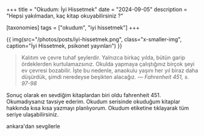 +++
title = "Okudum: İyi Hissetmek"
date = "2024-09-05"
description = "Hepsi yakılmadan, kaç kitap okuyabilirsiniz ?"

[taxonomies]
tags = ["okudum", "iyi hissetmek"]
+++

{{ img(src="/photos/posts/iyi-hissetmek.png", class="x-smaller-img", caption="İyi Hissetmek, psikonet yayınları") }}
>  Kalıtım ve çevre tuhaf şeylerdir. Yalnızca birkaç yılda, bütün garip
ördeklerden kurtulamazsınız. Okulda yapmaya çalıştığınız birçok şeyi ev
çevresi bozabilir. İşte bu nedenle, anaokulu yaşını her yıl biraz daha
düşürdük, şimdi neredeyse beşikten alacağız.
*— Fahrenheit 451, s. 97-98*


Sonuç olarak en sevdiğim kitaplardan biri oldu fahrenheit 451. Okumadıysanız tavsiye ederim. Okudum serisinde okuduğum kitaplar hakkında kısa kısa yazmayı planlıyorum. Okudum etiketine tıklayarak tüm seriye ulaşabilirsiniz.

ankara'dan sevgilerle
